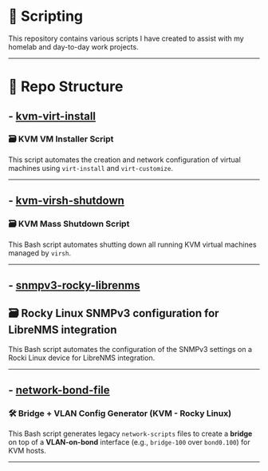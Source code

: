 # 📜 Scripting

This repository contains various scripts I have created to assist with my homelab and day-to-day work projects.

---

# 📂 Repo Structure
## - [kvm-virt-install](https://github.com/raoulmoise/scripting/blob/main/kvm-virt-install/virt-install.sh)
### 🗃️ KVM VM Installer Script

This script automates the creation and network configuration of virtual machines using `virt-install` and `virt-customize`.

---

## - [kvm-virsh-shutdown](https://github.com/raoulmoise/scripting/blob/main/kvm-virsh-shutdown/virsh-shutdown.sh)
### 🗃️ KVM Mass Shutdown Script

This Bash script automates shutting down all running KVM virtual machines managed by `virsh`.

---

## - [snmpv3-rocky-librenms](https://github.com/raoulmoise/scripting/blob/main/snmpv3-rocky/snmpv3-rockylinux-librenmsintegration.sh)
## 🗃️ Rocky Linux SNMPv3 configuration for LibreNMS integration 

This Bash script automates the configuration of the SNMPv3 settings on a Rocki Linux device for LibreNMS integration.

---

## - [network-bond-file](https://github.com/raoulmoise/scripting/blob/main/network-bond-file/network-bond-file.sh)
### 🛠️ Bridge + VLAN Config Generator (KVM - Rocky Linux)

This Bash script generates legacy `network-scripts` files to create a **bridge** on top of a **VLAN-on-bond** interface (e.g., `bridge-100` over `bond0.100`) for KVM hosts.

---


